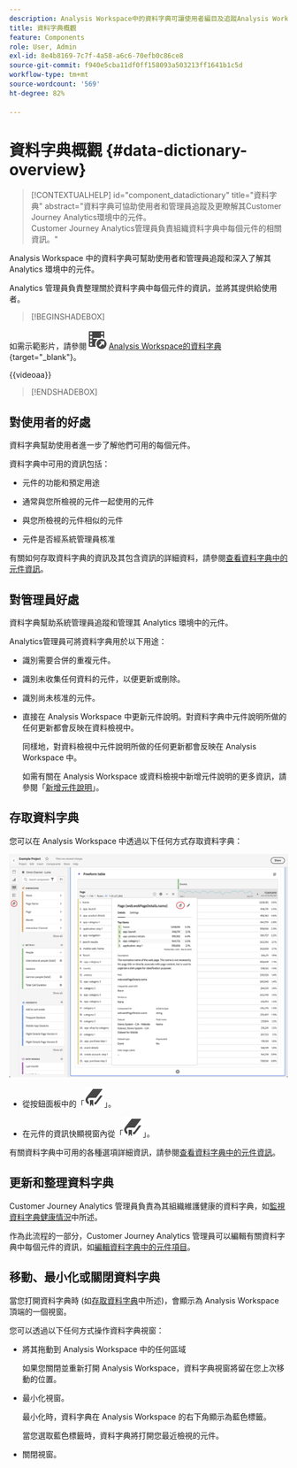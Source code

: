 ```yaml
---
description: Analysis Workspace中的資料字典可讓使用者編目及追蹤Analysis Workspace中的各種元件，包括其預期用途、已核准、重複專案等。
title: 資料字典概觀
feature: Components
role: User, Admin
exl-id: 8e4b8169-7c7f-4a58-a6c6-70efb0c86ce8
source-git-commit: f940e5cba11df0ff158093a503213ff1641b1c5d
workflow-type: tm+mt
source-wordcount: '569'
ht-degree: 82%

---
```


# 資料字典概觀 {#data-dictionary-overview}

<!-- markdownlint-disable MD034 -->

>[!CONTEXTUALHELP]
>id="component_datadictionary"
>title="資料字典"
>abstract="資料字典可協助使用者和管理員追蹤及更瞭解其Customer Journey Analytics環境中的元件。 <br/>Customer Journey Analytics管理員負責組織資料字典中每個元件的相關資訊。"

<!-- markdownlint-enable MD034 -->


Analysis Workspace 中的資料字典可幫助使用者和管理員追蹤和深入了解其 Analytics 環境中的元件。

Analytics 管理員負責整理關於資料字典中每個元件的資訊，並將其提供給使用者。


>[!BEGINSHADEBOX]

如需示範影片，請參閱![VideoCheckout](/help/assets/icons/VideoCheckedOut.svg) [Analysis Workspace的資料字典](https://video.tv.adobe.com/v/3418028/?quality=12&learn=on){target="_blank"}。

{{videoaa}}

>[!ENDSHADEBOX]



## 對使用者的好處

資料字典幫助使用者進一步了解他們可用的每個元件。

資料字典中可用的資訊包括：

* 元件的功能和預定用途

* 通常與您所檢視的元件一起使用的元件

* 與您所檢視的元件相似的元件

* 元件是否經系統管理員核准

有關如何存取資料字典的資訊及其包含資訊的詳細資料，請參閱[查看資料字典中的元件資訊](/help/components/data-dictionary/view-data-dictionary.md)。

## 對管理員好處

資料字典幫助系統管理員追蹤和管理其 Analytics 環境中的元件。

Analytics管理員可將資料字典用於以下用途：

* 識別需要合併的重複元件。

* 識別未收集任何資料的元件，以便更新或刪除。

* 識別尚未核准的元件。

* 直接在 Analysis Workspace 中更新元件說明。對資料字典中元件說明所做的任何更新都會反映在資料檢視中。

  同樣地，對資料檢視中元件說明所做的任何更新都會反映在 Analysis Workspace 中。

  如需有關在 Analysis Workspace 或資料檢視中新增元件說明的更多資訊，請參閱「[新增元件說明](/help/components/add-component-descriptions.md)」。

## 存取資料字典

您可以在 Analysis Workspace 中透過以下任何方式存取資料字典：

![左邊面板的資料字典圖示](assets/data-dictionary-access.png)

* 從按鈕面板中的「![書籤](/help/assets/icons/Bookmark.svg)」。



* 在元件的資訊快顯視窗內從「![書籤](/help/assets/icons/Bookmark.svg)」。


有關資料字典中可用的各種選項詳細資訊，請參閱[查看資料字典中的元件資訊](/help/components/data-dictionary/view-data-dictionary.md)。

## 更新和整理資料字典

Customer Journey Analytics 管理員負責為其組織維護健康的資料字典，如[監視資料字典健康情況](/help/components/data-dictionary/monitor-data-dictionary-health.md)中所述。

作為此流程的一部分，Customer Journey Analytics 管理員可以編輯有關資料字典中每個元件的資訊，如[編輯資料字典中的元件項目](/help/components/data-dictionary/edit-entries-data-dictionary.md)。

## 移動、最小化或關閉資料字典

當您打開資料字典時 (如[存取資料字典](#access-the-data-dictionary)中所述)，會顯示為 Analysis Workspace 頂端的一個視窗。

您可以透過以下任何方式操作資料字典視窗：

* 將其拖動到 Analysis Workspace 中的任何區域

  如果您關閉並重新打開 Analysis Workspace，資料字典視窗將留在您上次移動的位置。<!--True?-->

* 最小化視窗。

  最小化時，資料字典在 Analysis Workspace 的右下角顯示為藍色標籤。

  當您選取藍色標籤時，資料字典將打開您最近檢視的元件。

* 關閉視窗。
